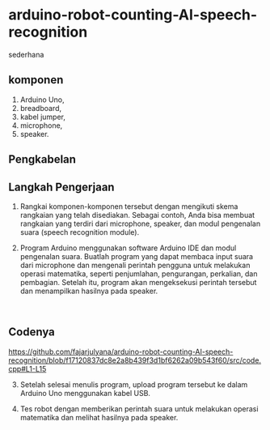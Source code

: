 # arduino-robot-counting-AI-speech-recognition
sederhana
## komponen 
1. Arduino Uno, 
2. breadboard, 
3. kabel jumper, 
4. microphone, 
5. speaker.

## Pengkabelan
## Langkah Pengerjaan
1. Rangkai komponen-komponen tersebut dengan mengikuti skema rangkaian yang telah disediakan. Sebagai contoh, Anda bisa membuat rangkaian yang terdiri dari microphone, speaker, dan modul pengenalan suara (speech recognition module).

2. Program Arduino menggunakan software Arduino IDE dan modul pengenalan suara. Buatlah program yang dapat membaca input suara dari microphone dan mengenali perintah pengguna untuk melakukan operasi matematika, seperti penjumlahan, pengurangan, perkalian, dan pembagian. Setelah itu, program akan mengeksekusi perintah tersebut dan menampilkan hasilnya pada speaker.
<br>

## Codenya
https://github.com/fajarjulyana/arduino-robot-counting-AI-speech-recognition/blob/f17120837dc8e2a8b439f3d1bf6262a09b543f60/src/code.cpp#L1-L15
<br>

3. Setelah selesai menulis program, upload program tersebut ke dalam Arduino Uno menggunakan kabel USB.

4. Tes robot dengan memberikan perintah suara untuk melakukan operasi matematika dan melihat hasilnya pada speaker.
